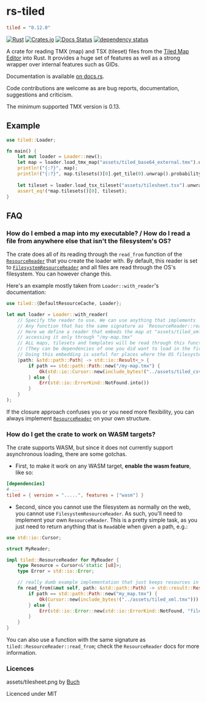 # rs-tiled
```toml
tiled = "0.12.0"
```

[![Rust](https://github.com/mapeditor/rs-tiled/actions/workflows/rust.yml/badge.svg)](https://github.com/mapeditor/rs-tiled/actions/workflows/rust.yml)
[![Crates.io](https://img.shields.io/crates/v/tiled.svg)](https://crates.io/crates/tiled)
[![Docs Status](https://docs.rs/tiled/badge.svg)](https://docs.rs/tiled)
[![dependency status](https://deps.rs/crate/tiled/latest/status.svg)](https://deps.rs/crate/tiled)

A crate for reading TMX (map) and TSX (tileset) files from the [Tiled Map Editor](http://www.mapeditor.org/) into Rust.
It provides a huge set of features as well as a strong wrapper over internal features such as GIDs.

Documentation is available [on docs.rs](https://docs.rs/tiled/).

Code contributions are welcome as are bug reports, documentation, suggestions and criticism.

The minimum supported TMX version is 0.13.

## Example

```rust
use tiled::Loader;

fn main() {
    let mut loader = Loader::new();
    let map = loader.load_tmx_map("assets/tiled_base64_external.tmx").unwrap();
    println!("{:?}", map);
    println!("{:?}", map.tilesets()[0].get_tile(0).unwrap().probability);
    
    let tileset = loader.load_tsx_tileset("assets/tilesheet.tsx").unwrap();
    assert_eq!(*map.tilesets()[0], tileset);
}

```

## FAQ
### How do I embed a map into my executable? / How do I read a file from anywhere else that isn't the filesystem's OS?
The crate does all of its reading through the `read_from` function of the [`ResourceReader`](https://docs.rs/tiled/latest/tiled/trait.ResourceReader.html) that you create the loader with. By default, this reader is set to [`FilesystemResourceReader`](https://docs.rs/tiled/latest/tiled/struct.FilesystemResourceReader.html) and all files are read through the OS's filesystem. You can however change this.

Here's an example mostly taken from `Loader::with_reader`'s documentation:
```rust
use tiled::{DefaultResourceCache, Loader};

let mut loader = Loader::with_reader(
    // Specify the reader to use. We can use anything that implements `ResourceReader`, e.g. FilesystemResourceReader.
    // Any function that has the same signature as `ResourceReader::read_from` also implements it.
    // Here we define a reader that embeds the map at "assets/tiled_xml.csv" into the executable, and allow
    // accessing it only through "/my-map.tmx"
    // ALL maps, tilesets and templates will be read through this function, even if you don't explicitly load them
    // (They can be dependencies of one you did want to load in the first place).
    // Doing this embedding is useful for places where the OS filesystem is not available (e.g. WASM applications).
    |path: &std::path::Path| -> std::io::Result<_> {
        if path == std::path::Path::new("/my-map.tmx") {
            Ok(std::io::Cursor::new(include_bytes!("../assets/tiled_csv.tmx")))
        } else {
            Err(std::io::ErrorKind::NotFound.into())
        }
    }
);
```
If the closure approach confuses you or you need more flexibility, you can always implement [`ResourceReader`](https://docs.rs/tiled/latest/tiled/trait.ResourceReader.html) on your own structure.

### How do I get the crate to work on WASM targets?
The crate supports WASM, but since it does not currently support asynchronous loading, there are some gotchas.

- First, to make it work on any WASM target, **enable the wasm feature**, like so:
```toml
[dependencies]
# ...
tiled = { version = ".....", features = ["wasm"] }
```

- Second, since you cannot use the filesystem as normally on the web, you cannot use `FilesystemResourceReader`. As such,
you'll need to implement your own `ResourceReader`. This is a pretty simple task, as you just need to return anything
that is `Read`able when given a path, e.g.:
```rust
use std::io::Cursor;

struct MyReader;

impl tiled::ResourceReader for MyReader {
    type Resource = Cursor<&'static [u8]>;
    type Error = std::io::Error;

    // really dumb example implementation that just keeps resources in memory
    fn read_from(&mut self, path: &std::path::Path) -> std::result::Result<Self::Resource, Self::Error> {
        if path == std::path::Path::new("my_map.tmx") {
            Ok(Cursor::new(include_bytes!("../assets/tiled_xml.tmx")))
        } else {
            Err(std::io::Error::new(std::io::ErrorKind::NotFound, "file not found"))
        }
    }
}
```
You can also use a function with the same signature as `tiled::ResourceReader::read_from`; check the
`ResourceReader` docs for more information.

### Licences

assets/tilesheet.png by [Buch](https://opengameart.org/content/sci-fi-interior-tiles)

Licenced under MIT
